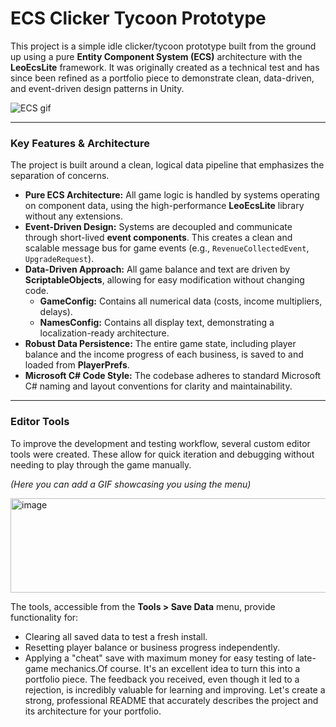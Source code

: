 # ECS Clicker Tycoon Prototype

This project is a simple idle clicker/tycoon prototype built from the ground up using a pure **Entity Component System (ECS)** architecture with the **LeoEcsLite** framework. It was originally created as a technical test and has since been refined as a portfolio piece to demonstrate clean, data-driven, and event-driven design patterns in Unity.

![ECS gif](https://github.com/user-attachments/assets/f3e41fa7-6deb-4191-b84b-97f54d9c558b)

---

### Key Features & Architecture

The project is built around a clean, logical data pipeline that emphasizes the separation of concerns.

* **Pure ECS Architecture:** All game logic is handled by systems operating on component data, using the high-performance **LeoEcsLite** library without any extensions.
* **Event-Driven Design:** Systems are decoupled and communicate through short-lived **event components**. This creates a clean and scalable message bus for game events (e.g., `RevenueCollectedEvent`, `UpgradeRequest`).
* **Data-Driven Approach:** All game balance and text are driven by **ScriptableObjects**, allowing for easy modification without changing code.
    * **GameConfig:** Contains all numerical data (costs, income multipliers, delays).
    * **NamesConfig:** Contains all display text, demonstrating a localization-ready architecture.
* **Robust Data Persistence:** The entire game state, including player balance and the income progress of each business, is saved to and loaded from **PlayerPrefs**.
* **Microsoft C# Code Style:** The codebase adheres to standard Microsoft C# naming and layout conventions for clarity and maintainability.

---


### Editor Tools

To improve the development and testing workflow, several custom editor tools were created. These allow for quick iteration and debugging without needing to play through the game manually.

*(Here you can add a GIF showcasing you using the menu)*


<img width="727" height="151" alt="image" src="https://github.com/user-attachments/assets/a7765891-db46-4372-8777-a139bc827710" />

The tools, accessible from the **Tools > Save Data** menu, provide functionality for:
* Clearing all saved data to test a fresh install.
* Resetting player balance or business progress independently.
* Applying a "cheat" save with maximum money for easy testing of late-game mechanics.Of course. It's an excellent idea to turn this into a portfolio piece. The feedback you received, even though it led to a rejection, is incredibly valuable for learning and improving. Let's create a strong, professional README that accurately describes the project and its architecture for your portfolio.

